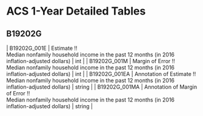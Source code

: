 # ACS 1-Year Detailed Tables

## B19202G

| B19202G_001E | Estimate !!<br>Median nonfamily household income in the past 12 months (in 2016 inflation-adjusted dollars) | int |
| B19202G_001M | Margin of Error !!<br>Median nonfamily household income in the past 12 months (in 2016 inflation-adjusted dollars) | int |
| B19202G_001EA | Annotation of Estimate !!<br>Median nonfamily household income in the past 12 months (in 2016 inflation-adjusted dollars) | string |
| B19202G_001MA | Annotation of Margin of Error !!<br>Median nonfamily household income in the past 12 months (in 2016 inflation-adjusted dollars) | string |

